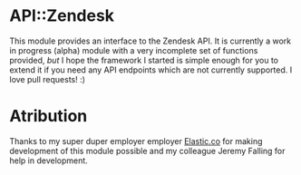 # API::Zendesk

This module provides an interface to the Zendesk API.  It is currently a work in progress (alpha) module with a very incomplete set of functions provided, _but_ I hope the framework I started is simple enough for you to extend it if you need any API endpoints which are not currently supported.  I love pull requests! :)

# Atribution

Thanks to my super duper employer employer [Elastic.co](https://www.elastic.co/) for making development of this module possible and my colleague Jeremy Falling for help in development.
